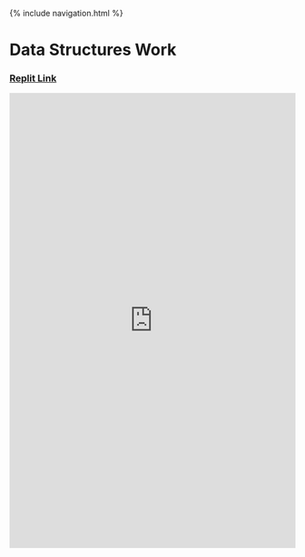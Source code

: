 {% include navigation.html %}

<h1>Data Structures Work</h1>
<h3><a href= "https://replit.com/@ReinhardtLotter/Menu?v=1">Replit Link</a></h3>

<iframe frameborder="0" width="100%" height="800px" src="https://replit.com/@ReinhardtLotter/Menu?lite=true#src/main.py">
    
    <h2>Hack One</h2>

```
        <tr><th><label for="phone">Phone Number</label></th></tr>
<tr><td><input type="tel" placeholder="(858)999-9999" pattern="[0-9]{10}" id="phone" name="phone" size="20" required></td></tr>
    
```
